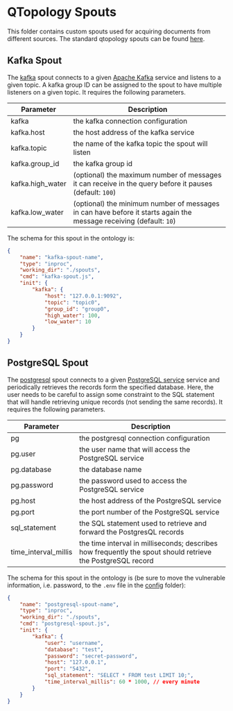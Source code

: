 # QTopology Spouts

This folder contains custom spouts used for acquiring documents from different sources.
The standard qtopology spouts can be found [here](https://qminer.github.io/qtopology/std-nodes.html).

## Kafka Spout
The [kafka](./kafka-spout.js) spout connects to a given [Apache Kafka](https://kafka.apache.org/)
service and listens to a given topic. A kafka group ID can be assigned to the spout to have
multiple listeners on a given topic. It requires the following parameters.

| Parameter        | Description                                                                                                          |
| ---------------- | ---------------------------------------------------------------------------------------------------------------------|
| kafka            | the kafka connection configuration                                                                                   |
| kafka.host       | the host address of the kafka service                                                                                |
| kafka.topic      | the name of the kafka topic the spout will listen                                                                    |
| kafka.group_id   | the kafka group id                                                                                                   |
| kafka.high_water | (optional) the maximum number of messages it can receive in the query before it pauses (default: `100`)              |
| kafka.low_water  | (optional) the minimum number of messages in can have before it starts again the message receiving (default: `10`)   |

The schema for this spout in the ontology is:

```json
{
    "name": "kafka-spout-name",
    "type": "inproc",
    "working_dir": "./spouts",
    "cmd": "kafka-spout.js",
    "init": {
        "kafka": {
            "host": "127.0.0.1:9092",
            "topic": "topic0",
            "group_id": "group0",
            "high_water": 100,
            "low_water": 10
        }
    }
}
```

## PostgreSQL Spout
The [postgresql](./postgresql-spout.js) spout connects to a given [PostgreSQL service](https://www.postgresql.org/)
service and periodically retrieves the records form the specified database. Here, the user needs
to be careful to assign some constraint to the SQL statement that will handle retrieving unique
records (not sending the same records). It requires the following parameters.

| Parameter                      | Description                                                                                                          |
| ------------------------------ | ---------------------------------------------------------------------------------------------------------------------|
| pg                             | the postgresql connection configuration                                                                              |
| pg.user                        | the user name that will access the PostgreSQL service                                                                |
| pg.database                    | the database name                                                                                                    |
| pg.password                    | the password used to access the PostgreSQL service                                                                   |
| pg.host                        | the host address of the PostgreSQL service                                                                           |
| pg.port                        | the port number of the PostgreSQL service                                                                            |
| sql_statement                  | the SQL statement used to retrieve and forward the PostgresQL records                                                |
| time_interval_millis           | the time interval in milliseconds; describes how frequently the spout should retrieve the PostgreSQL record          |


The schema for this spout in the ontology is (be sure to move the vulnerable information, i.e. password,
to the `.env` file in the [config](../../config) folder):

```json
{
    "name": "postgresql-spout-name",
    "type": "inproc",
    "working_dir": "./spouts",
    "cmd": "postgresql-spout.js",
    "init": {
        "kafka": {
            "user": "username",
            "database": "test",
            "password": "secret-password",
            "host": "127.0.0.1",
            "port": "5432",
            "sql_statement": "SELECT * FROM test LIMIT 10;",
            "time_interval_millis": 60 * 1000, // every minute
        }
    }
}
```